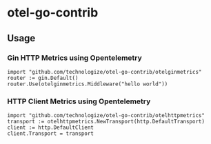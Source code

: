 # otel-go-contrib

## Usage

### Gin HTTP Metrics using Opentelemetry

```golang
import "github.com/technologize/otel-go-contrib/otelginmetrics"
router := gin.Default()
router.Use(otelginmetrics.Middleware("hello world"))
```

### HTTP Client Metrics using Opentelemetry

```golang
import "github.com/technologize/otel-go-contrib/otelhttpmetrics"
transport := otelhttpmetrics.NewTransport(http.DefaultTransport)
client := http.DefaultClient
client.Transport = transport
```
